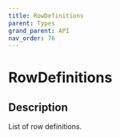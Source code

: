```yaml
---
title: RowDefinitions
parent: Types
grand_parent: API
nav_order: 76
---
```


# RowDefinitions

## Description

List of row definitions.
